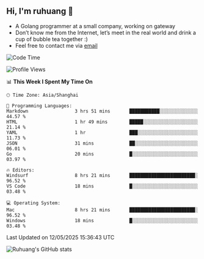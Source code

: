 ## Hi, I'm ruhuang 👋

- A Golang programmer at a small company, working on gateway
- Don’t know me from the Internet, let’s meet in the real world and drink a cup of bubble tea together :)
- Feel free to contact me via [email](mailto:ruhuang2001@gmail.com)
<!--START_SECTION:waka-->
![Code Time](http://img.shields.io/badge/Code%20Time-509%20hrs%203%20mins-blue)

![Profile Views](http://img.shields.io/badge/Profile%20Views-4-blue)

📊 **This Week I Spent My Time On** 

```text
🕑︎ Time Zone: Asia/Shanghai

💬 Programming Languages: 
Markdown                 3 hrs 51 mins       ███████████░░░░░░░░░░░░░░   44.57 % 
HTML                     1 hr 49 mins        █████░░░░░░░░░░░░░░░░░░░░   21.14 % 
YAML                     1 hr                ███░░░░░░░░░░░░░░░░░░░░░░   11.73 % 
JSON                     31 mins             ██░░░░░░░░░░░░░░░░░░░░░░░   06.01 % 
Go                       20 mins             █░░░░░░░░░░░░░░░░░░░░░░░░   03.97 % 

🔥 Editors: 
Windsurf                 8 hrs 21 mins       ████████████████████████░   96.52 % 
VS Code                  18 mins             █░░░░░░░░░░░░░░░░░░░░░░░░   03.48 % 

💻 Operating System: 
Mac                      8 hrs 21 mins       ████████████████████████░   96.52 % 
Windows                  18 mins             █░░░░░░░░░░░░░░░░░░░░░░░░   03.48 % 
```


 Last Updated on 12/05/2025 15:36:43 UTC
<!--END_SECTION:waka-->

![Ruhuang's GitHub stats](https://github-readme-stats.vercel.app/api?username=ruhuang2001&count_private=true&hide_title=true&show_icons=true&theme=vue)

